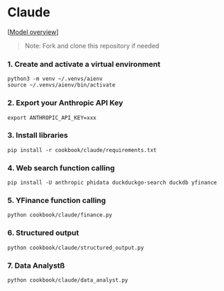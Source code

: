# Claude 

[[Model overview](https://docs.anthropic.com/claude/docs/models-overview)] 

> Note: Fork and clone this repository if needed

### 1. Create and activate a virtual environment

```shell
python3 -m venv ~/.venvs/aienv
source ~/.venvs/aienv/bin/activate
```

### 2. Export your Anthropic API Key

```shell
export ANTHROPIC_API_KEY=xxx
```

### 3. Install libraries

```shell
pip install -r cookbook/claude/requirements.txt
```

### 4. Web search function calling

```shell
pip install -U anthropic phidata duckduckgo-search duckdb yfinance
```

### 5. YFinance function calling

```shell
python cookbook/claude/finance.py
```

### 6. Structured output

```shell
python cookbook/claude/structured_output.py
```

### 7. Data Analystß

```shell
python cookbook/claude/data_analyst.py
```
